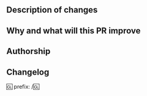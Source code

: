 <!-- !! PLEASE, READ THIS !! -->
<!-- We recommend to check the contributing page before opening pull requests. -->
<!-- https://github.com/fazworld-dev/fazworld/blob/dev/CONTRIBUTING.md -->
<!-- If you opening a pull request which changes A LOT icon/map files: -->
<!-- Add [IDB IGNORE] (to ignore icon files diff) or [MDB IGNORE] (to ignore map files diff) in the PR title. -->
<!-- These tags created to prevent parsing a huge diffs and not overload IconDiffBot and MapDiffBot. -->

## Description of changes
<!-- Describe The Pull Request. Please be sure every change is documented or this can delay review and even discourage maintainers from merging your PR! -->

## Why and what will this PR improve
<!-- Please add a short description of why you think these changes would benefit the game. If you can't justify it in words, it might not be worth adding. -->

## Authorship
<!-- Describe original authors of changes to credit them. -->

## Changelog
<!-- Enter your value after first :cl: tag if you want to specify another name or several people. -->
:cl:
prefix:
/:cl:

<!-- Replace `prefix` with one of tags below. You can add more tags for multiple changelog entries.
- bugfix
- balance
- tweak
- soundadd
- sounddel
- rscadd
- rscdel
- imageadd
- imagedel
- maptweak
- spellcheck
- experiment
- admin
-->
